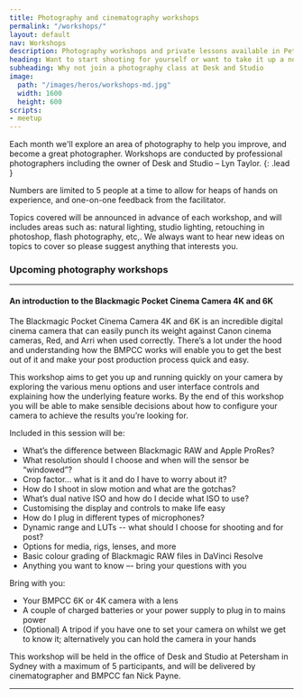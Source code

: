 ```yaml
---
title: Photography and cinematography workshops
permalink: "/workshops/"
layout: default
nav: Workshops
description: Photography workshops and private lessons available in Petersham, Sydney.
heading: Want to start shooting for yourself or want to take it up a notch?
subheading: Why not join a photography class at Desk and Studio
image:
  path: "/images/heros/workshops-md.jpg"
  width: 1600
  height: 600
scripts:
- meetup
---
```


Each month we'll explore an area of photography to help you improve, and become a great photographer. Workshops are conducted by professional photographers including the owner of Desk and Studio – Lyn Taylor.
{: .lead }

Numbers are limited to 5 people at a time to allow for heaps of hands on experience, and one-on-one feedback from the facilitator.

Topics covered will be announced in advance of each workshop, and will includes areas such as: natural lighting, studio lighting, retouching in photoshop, flash photography, etc,. We always want to hear new ideas on topics to cover so please suggest anything that interests you.

### Upcoming photography workshops

---

#### An introduction to the Blackmagic Pocket Cinema Camera 4K and 6K

The Blackmagic Pocket Cinema Camera 4K and 6K is an incredible digital cinema camera that can easily punch its weight against Canon cinema cameras, Red, and Arri when used correctly. There’s a lot under the hood and understanding how the BMPCC works will enable you to get the best out of it and make your post production process quick and easy.

This workshop aims to get you up and running quickly on your camera by exploring the various menu options and user interface controls and explaining how the underlying feature works. By the end of this workshop you will be able to make sensible decisions about how to configure your camera to achieve the results you’re looking for.

Included in this session will be:

- What’s the difference between Blackmagic RAW and Apple ProRes?
- What resolution should I choose and when will the sensor be “windowed”?
- Crop factor… what is it and do I have to worry about it?
- How do I shoot in slow motion and what are the gotchas?
- What’s dual native ISO and how do I decide what ISO to use?
- Customising the display and controls to make life easy
- How do I plug in different types of microphones?
- Dynamic range and LUTs -- what should I choose for shooting and for post?
- Options for media, rigs, lenses, and more
- Basic colour grading of Blackmagic RAW files in DaVinci Resolve
- Anything you want to know –- bring your questions with you

Bring with you:

- Your BMPCC 6K or 4K camera with a lens
- A couple of charged batteries or your power supply to plug in to mains power
- (Optional) A tripod if you have one to set your camera on whilst we get to know it; alternatively you can hold the camera in your hands

This workshop will be held in the office of Desk and Studio at Petersham in Sydney with a maximum of 5 participants, and will be delivered by cinematographer and BMPCC fan Nick Payne.

---

<div id="eventbrite-widget-container-119873078605"></div>

<script src="https://www.eventbrite.com.au/static/widgets/eb_widgets.js"></script>

<script type="text/javascript">
    var exampleCallback = function() {
        console.log('Order complete!');
    };

    window.EBWidgets.createWidget({
        // Required
        widgetType: 'checkout',
        eventId: '119873078605',
        iframeContainerId: 'eventbrite-widget-container-119873078605',

        // Optional
        iframeContainerHeight: 425,  // Widget height in pixels. Defaults to a minimum of 425px if not provided
        onOrderComplete: exampleCallback  // Method called when an order has successfully completed
    });
</script>
